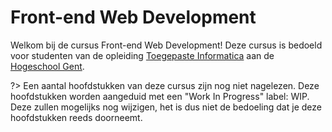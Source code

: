 # Front-end Web Development

Welkom bij de cursus Front-end Web Development! Deze cursus is bedoeld voor studenten van de opleiding [Toegepaste Informatica](https://www.hogent.be/opleidingen/bachelor/toegepaste-informatica/) aan de [Hogeschool Gent](https://www.hogent.be/).

?> Een aantal hoofdstukken van deze cursus zijn nog niet nagelezen. Deze hoofdstukken worden aangeduid met een "Work In Progress" label: WIP. Deze zullen mogelijks nog wijzigen, het is dus niet de bedoeling dat je deze hoofdstukken reeds doorneemt.
